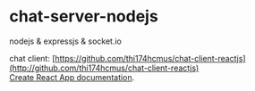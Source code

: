 # chat-server-nodejs
nodejs &amp; expressjs &amp; socket.io

chat client:  [https://github.com/thi174hcmus/chat-client-reactjs](http://github.com/thi174hcmus/chat-client-reactjs)         
 [Create React App documentation](https://facebook.github.io/create-react-app/docs/getting-started).


